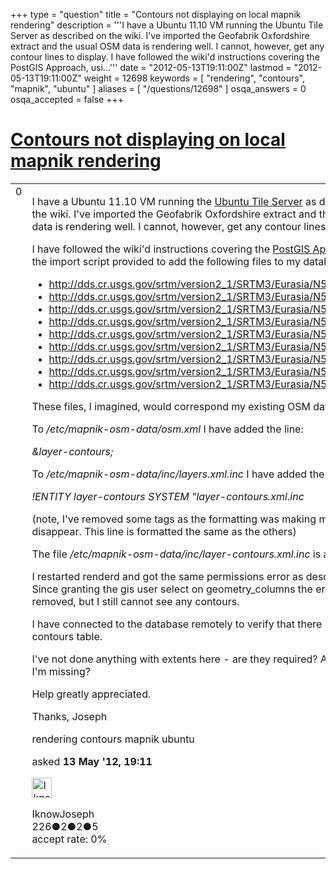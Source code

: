 +++
type = "question"
title = "Contours not displaying on local mapnik rendering"
description = '''I have a Ubuntu 11.10 VM running the Ubuntu Tile Server as described on the wiki. I&#x27;ve imported the Geofabrik Oxfordshire extract and the usual OSM data is rendering well. I cannot, however, get any contour lines to display.  I have followed the wiki&#x27;d instructions covering the PostGIS Approach, usi...'''
date = "2012-05-13T19:11:00Z"
lastmod = "2012-05-13T19:11:00Z"
weight = 12698
keywords = [ "rendering", "contours", "mapnik", "ubuntu" ]
aliases = [ "/questions/12698" ]
osqa_answers = 0
osqa_accepted = false
+++

<div class="headNormal">

# [Contours not displaying on local mapnik rendering](/questions/12698/contours-not-displaying-on-local-mapnik-rendering)

</div>

<div id="main-body">

<div id="askform">

<table id="question-table" style="width:100%;">
<colgroup>
<col style="width: 50%" />
<col style="width: 50%" />
</colgroup>
<tbody>
<tr>
<td style="width: 30px; vertical-align: top"><div class="vote-buttons">
<span id="post-12698-upvote" class="ajax-command post-vote up" rel="nofollow" title="I like this post (click again to cancel)"> </span>
<div id="post-12698-score" class="post-score" title="current number of votes">
0
</div>
<span id="post-12698-downvote" class="ajax-command post-vote down" rel="nofollow" title="I dont like this post (click again to cancel)"> </span> <span id="favorite-mark" class="ajax-command favorite-mark" rel="nofollow" title="mark/unmark this question as favorite (click again to cancel)"> </span>
<div id="favorite-count" class="favorite-count">
&#10;</div>
</div></td>
<td><div id="item-right">
<div class="question-body">
<p>I have a Ubuntu 11.10 VM running the <a href="https://wiki.openstreetmap.org/wiki/Ubuntu_tile_server">Ubuntu Tile Server</a> as described on the wiki. I've imported the Geofabrik Oxfordshire extract and the usual OSM data is rendering well. I cannot, however, get any contour lines to display.</p>
<p>I have followed the wiki'd instructions covering the <a href="https://wiki.openstreetmap.org/wiki/Contours#The_PostGIS_approach">PostGIS Approach</a>, using the import script provided to add the following files to my database:</p>
<ul>
<li><a href="http://dds.cr.usgs.gov/srtm/version2_1/SRTM3/Eurasia/N51E115.hgt.zip">http://dds.cr.usgs.gov/srtm/version2_1/SRTM3/Eurasia/N51E115.hgt.zip</a></li>
<li><a href="http://dds.cr.usgs.gov/srtm/version2_1/SRTM3/Eurasia/N51E117.hgt.zip">http://dds.cr.usgs.gov/srtm/version2_1/SRTM3/Eurasia/N51E117.hgt.zip</a></li>
<li><a href="http://dds.cr.usgs.gov/srtm/version2_1/SRTM3/Eurasia/N51E118.hgt.zip">http://dds.cr.usgs.gov/srtm/version2_1/SRTM3/Eurasia/N51E118.hgt.zip</a></li>
<li><a href="http://dds.cr.usgs.gov/srtm/version2_1/SRTM3/Eurasia/N50E115.hgt.zip">http://dds.cr.usgs.gov/srtm/version2_1/SRTM3/Eurasia/N50E115.hgt.zip</a></li>
<li><a href="http://dds.cr.usgs.gov/srtm/version2_1/SRTM3/Eurasia/N50E116.hgt.zip">http://dds.cr.usgs.gov/srtm/version2_1/SRTM3/Eurasia/N50E116.hgt.zip</a></li>
<li><a href="http://dds.cr.usgs.gov/srtm/version2_1/SRTM3/Eurasia/N50E117.hgt.zip">http://dds.cr.usgs.gov/srtm/version2_1/SRTM3/Eurasia/N50E117.hgt.zip</a></li>
<li><a href="http://dds.cr.usgs.gov/srtm/version2_1/SRTM3/Eurasia/N52E115.hgt.zip">http://dds.cr.usgs.gov/srtm/version2_1/SRTM3/Eurasia/N52E115.hgt.zip</a></li>
<li><a href="http://dds.cr.usgs.gov/srtm/version2_1/SRTM3/Eurasia/N52E116.hgt.zip">http://dds.cr.usgs.gov/srtm/version2_1/SRTM3/Eurasia/N52E116.hgt.zip</a></li>
<li><a href="http://dds.cr.usgs.gov/srtm/version2_1/SRTM3/Eurasia/N52E117.hgt.zip">http://dds.cr.usgs.gov/srtm/version2_1/SRTM3/Eurasia/N52E117.hgt.zip</a></li>
</ul>
<p>These files, I imagined, would correspond my existing OSM data.</p>
<p>To <em>/etc/mapnik-osm-data/osm.xml</em> I have added the line:</p>
<p><em>&amp;layer-contours;</em></p>
<p>To <em>/etc/mapnik-osm-data/inc/layers.xml.inc</em> I have added the line:</p>
<p><em>!ENTITY layer-contours SYSTEM "layer-contours.xml.inc</em></p>
<p>(note, I've removed some tags as the formatting was making my line disappear. This line is formatted the same as the others)</p>
<p>The file <em>/etc/mapnik-osm-data/inc/layer-contours.xml.inc</em> is as <a href="http://pastebin.com/w74iKZ7W">pasted here</a></p>
<p>I restarted renderd and got the same permissions error as described <a href="http://lists.openstreetmap.org/pipermail/dev/2010-November/021045.html">here</a>. Since granting the gis user select on geometry_columns the error has been removed, but I still cannot see any contours.</p>
<p>I have connected to the database remotely to verify that there is data in the contours table.</p>
<p>I've not done anything with extents here - are they required? Anything else I'm missing?</p>
<p>Help greatly appreciated.</p>
<p>Thanks, Joseph</p>
</div>
<div id="question-tags" class="tags-container tags">
<span class="post-tag tag-link-rendering" rel="tag" title="see questions tagged &#39;rendering&#39;">rendering</span> <span class="post-tag tag-link-contours" rel="tag" title="see questions tagged &#39;contours&#39;">contours</span> <span class="post-tag tag-link-mapnik" rel="tag" title="see questions tagged &#39;mapnik&#39;">mapnik</span> <span class="post-tag tag-link-ubuntu" rel="tag" title="see questions tagged &#39;ubuntu&#39;">ubuntu</span>
</div>
<div id="question-controls" class="post-controls">
&#10;</div>
<div class="post-update-info-container">
<div class="post-update-info post-update-info-user">
<p>asked <strong>13 May '12, 19:11</strong></p>
<img src="https://secure.gravatar.com/avatar/50ac30a0553308fb00e6ac3126224239?s=32&amp;d=identicon&amp;r=g" class="gravatar" width="32" height="32" alt="IknowJoseph&#39;s gravatar image" />
<p><span>IknowJoseph</span><br />
<span class="score" title="226 reputation points">226</span><span title="2 badges"><span class="badge1">●</span><span class="badgecount">2</span></span><span title="2 badges"><span class="silver">●</span><span class="badgecount">2</span></span><span title="5 badges"><span class="bronze">●</span><span class="badgecount">5</span></span><br />
<span class="accept_rate" title="Rate of the user&#39;s accepted answers">accept rate:</span> <span title="IknowJoseph has no accepted answers">0%</span></p>
</div>
</div>
<div id="comments-container-12698" class="comments-container">
&#10;</div>
<div id="comment-tools-12698" class="comment-tools">
&#10;</div>
<div class="clear">
&#10;</div>
<div id="comment-12698-form-container" class="comment-form-container">
&#10;</div>
<div class="clear">
&#10;</div>
</div></td>
</tr>
</tbody>
</table>

</div>

</div>

